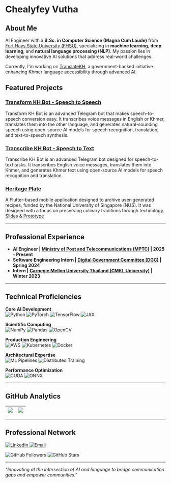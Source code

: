 # Chealyfey Vutha 

## About Me

AI Engineer with a **B.Sc. in Computer Science (Magna Cum Laude)** from [Fort Hays State University (FHSU)](https://www.fhsu.edu/), specializing in **machine learning**, **deep learning**, and **natural language processing (NLP)**. My passion lies in developing innovative AI solutions that address real-world challenges.

Currently, I'm working on [TranslateKH](https://translate.kh), a government-backed initiative enhancing Khmer language accessibility through advanced AI.

## Featured Projects

### [Transform KH Bot - Speech to Speech](https://github.com/lyfeyvutha/transform-kh-bot)
Transform KH Bot is an advanced Telegram bot that makes speech-to-speech conversion easy. It transcribes voice messages in English or Khmer, translates them into the other language, and generates natural-sounding speech using open-source AI models for speech recognition, translation, and text-to-speech synthesis.
### [Transcribe KH Bot - Speech to Text](https://github.com/lyfeyvutha/transcribe-kh-bot)
Transcribe KH Bot is an advanced Telegram bot designed for speech-to-text tasks. It transcribes English voice messages, translates them into Khmer, and generates Khmer text using open-source AI models for speech recognition and translation. 
### [Heritage Plate](https://credentials.nus.edu.sg/be28b90c-737b-45cb-af12-6e8926364aa5#acc.ztmSYEdP)
A Flutter-based mobile application designed to archive user-generated recipes, funded by the National University of Singapore (NUS). It was designed with a focus on preserving culinary traditions through technology. [Slides](https://docs.google.com/presentation/d/1tPTVsQU48EfZXDyQYG8H6mvt-iIyu2CW2ycp22Iuvg4/edit?usp=sharing) & [Prototype](https://www.figma.com/community/file/1271724630466167245/heritage-plate-aus-prototype)

---

## Professional Experience

- **AI Engineer | [Ministry of Post and Telecommunications (MPTC)](https://mptc.gov.kh/en/) | 2025 - Present**
- **Software Engineering Intern | [Digital Government Committee (DGC)](https://dgc.gov.kh/en) | Spring 2024**
- **Intern | [Carnegie Mellon University Thailand (CMKL University)](https://www.cmkl.ac.th/) | Winter 2023**
  
---
## Technical Proficiencies

**Core AI Development**  
![Python](https://img.shields.io/badge/Python-3776AB?logo=python&logoColor=white)
![PyTorch](https://img.shields.io/badge/PyTorch-EE4C2C?logo=pytorch&logoColor=white)
![TensorFlow](https://img.shields.io/badge/TensorFlow-FF6F00?logo=tensorflow&logoColor=white)
![JAX](https://img.shields.io/badge/JAX-4A76CD?logo=jax&logoColor=white)

**Scientific Computing**  
![NumPy](https://img.shields.io/badge/NumPy-013243?logo=numpy&logoColor=white)
![Pandas](https://img.shields.io/badge/Pandas-150458?logo=pandas&logoColor=white)
![OpenCV](https://img.shields.io/badge/OpenCV-5C3EE8?logo=opencv&logoColor=white)

**Production Engineering**  
![AWS](https://img.shields.io/badge/AWS-232F3E?logo=amazon-aws&logoColor=white)
![Kubernetes](https://img.shields.io/badge/Kubernetes-326CE5?logo=kubernetes&logoColor=white)
![Docker](https://img.shields.io/badge/Docker-2496ED?logo=docker&logoColor=white)

**Architectural Expertise**  
![ML Pipelines](https://img.shields.io/badge/ML_Pipelines-FFAE33?logo=apache-airflow&logoColor=white)
![Distributed Training](https://img.shields.io/badge/Distributed_Systems-4285F4?logo=google-cloud&logoColor=white)

**Performance Optimization**  
![CUDA](https://img.shields.io/badge/CUDA-76B900?logo=nvidia&logoColor=white)
![ONNX](https://img.shields.io/badge/ONNX-005CED?logo=onnx&logoColor=white)

---

## GitHub Analytics

| <a href="https://github.com/anuraghazra/github-readme-stats"><img align="center" src="https://github-readme-stats.vercel.app/api?username=lyfeyvutha&count_private=true&show_icons=true&theme=tokyonight" /></a> | <a href="https://github-profile-summary-cards.vercel.app/"><img align="center" src="http://github-profile-summary-cards.vercel.app/api/cards/profile-details?username=lyfeyvutha&theme=tokyonight" /></a> |
| ------------- | ------------- |

---

## Professional Network
<p align="left">
  <a href="https://www.linkedin.com/in/lyfeyvutha">
    <img src="https://img.shields.io/badge/-Let's%20Connect-0077B5?style=for-the-badge&logo=linkedin&logoColor=white&labelColor=0A66C2" alt="LinkedIn">
  </a>
  <a href="mailto:lyfeytech@gmail.com">
    <img src="https://img.shields.io/badge/-Discuss%20Opportunities-D14836?style=for-the-badge&logo=gmail&logoColor=white" alt="Email">
  </a>

<div align="left">
  <img src="https://img.shields.io/github/followers/lyfeyvutha?label=Community%20Engagement&style=social&color=586069" alt="GitHub Followers">
  <img src="https://img.shields.io/github/stars/lyfeyvutha?affiliations=OWNER%2CCOLLABORATOR&label=Project%20Impact&style=social&color=586069" alt="GitHub Stars">
</div>

---
*"Innovating at the intersection of AI and language to bridge communication gaps and empower communities."*
